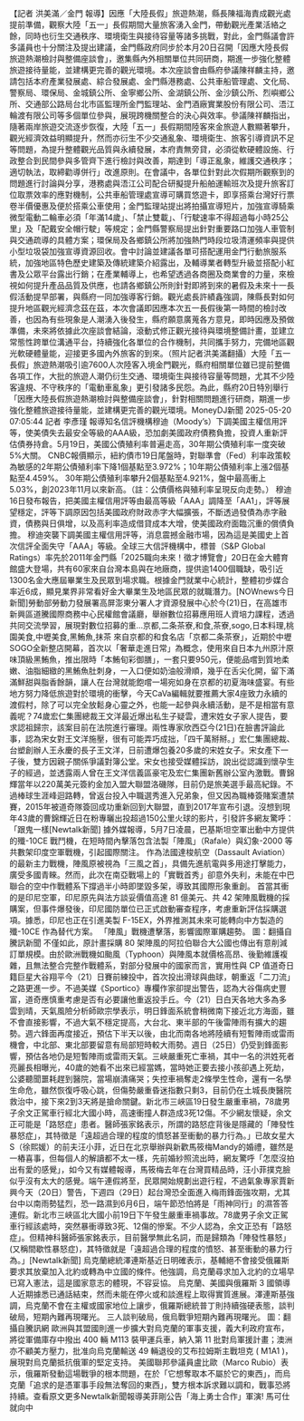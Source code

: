 【記者 洪美滿／金門 報導】因應「大陸長假」旅遊熱潮，縣長陳福海責成觀光處提前準備，觀察大陸「五一」長假期間大量旅客湧入金門，帶動觀光產業活絡之餘，同時也衍生交通秩序、環境衛生與接待容量等諸多挑戰，對此，金門縣議會許多議員也十分關注及提出建議，金門縣政府同步於本月20日召開「因應大陸長假旅遊熱潮檢討與整備座談會」，邀集縣內外相關單位共同研商，期進一步強化整體旅遊接待量能，並建構更完善的觀光環境。本次座談會由縣府參議陳祥麟主持，邀請包括本府產業發展處、綜合發展處、金門縣港務處、公共車船管理處、文化局、警察局、環保局、金城鎮公所、金寧鄉公所、金湖鎮公所、金沙鎮公所、烈嶼鄉公所、交通部公路局台北市區監理所金門監理站、金門酒廠實業股份有限公司、浯江輪渡有限公司等多個單位參與，展現跨機關整合的決心與效率。參議陳祥麟指出，隨著兩岸旅遊交流逐步恢復，大陸「五一」長假期間陸客來金旅遊人數顯著攀升，觀光經濟效益明顯提升，然而亦衍生不少交通亂象、環境衛生、旅客引導資訊不足等問題，為提升整體觀光品質與永續發展，本府責無旁貸，必須從軟硬體設施、行政整合到民間參與多管齊下進行檢討與改善，期達到「導正亂象，維護交通秩序；適切執法，取締勸導併行」改進原則。在會議中，各單位針對此次假期所觀察到的問題進行討論與分享，港務處與浯江公司配合研擬提升船舶運輸班次及提升旅客訂位取票效率的應對機制，公共車船管理處宣導可購買悠遊卡，即享搭乘台灣好行票卷半價優惠及便於搭乘公車使用；金門監理站提出將拍攝宣導短片，加強宣導騎乘微型電動二輪車必須「年滿14歲」、「禁止雙載」、「行駛速率不得超過每小時25公里」及「配戴安全帽行駛」等規定；金門縣警察局提出針對重要路口加強人車管制與交通疏導的具體方案；環保局及各鄉鎮公所將加強熱門時段垃圾清運頻率與提供小型垃圾袋加強宣導資源回收。會中討論並建議各單可搭配運用金門行動旅服系統，加強地區特色歷史建築及傳統建築介紹露出，及輔導業者轉型升級並搭配小紅書及公眾平台露出行銷；在產業輔導上，也希望透過各商圈及商業會的力量，來檢視如何提升產品品質及供應，也請各鄉鎮公所則針對即將到來的暑假及未來十一長假活動提早部署，與縣府一同加強導客行銷。觀光處長許績鑫強調，陳縣長對如何提升地區觀光經濟念茲在茲，本次會議即因應本次五一長假後第一時間的檢討改善，也因為有些現象是人潮湧入後發生，縣府願意廣蒐各方意見，即時因應及預做準備，未來將依據此次座談會結論，滾動式修正觀光接待與環境整備計畫，並建立常態性跨單位溝通平台，持續強化各單位的合作機制，共同攜手努力，完備地區觀光軟硬體量能，迎接更多國內外旅客的到來。（照片記者洪美滿翻攝）大陸「五一長假」旅遊熱潮吸引逾7600人次陸客入境金門觀光，縣府相關單位雖已提前整備各項工作，大批的旅遊人潮仍衍生交通、環境衛生與接待容量等問題，尤其不少陸客違規、不守秩序的「電動車亂象」更引發諸多民怨。為此，縣府20日特別舉行「因應大陸長假旅遊熱潮檢討與整備座談會」，針對相關問題進行研商，期進一步強化整體旅遊接待量能，並建構更完善的觀光環境。MoneyDJ新聞 2025-05-20 07:05:44 記者 李彥瑾 報導知名信評機構穆迪（Moody’s）下調美國主權信用評等，使美債失去最安全等級的AAA級，恐加劇美國政府債務負擔，投資人重新評估債券持倉。5月19日，美國公債殖利率普遍走高，30年期公債殖利率一度突破5%大關。 CNBC報價顯示，紐約債市19日尾盤時，對聯準會（Fed）利率政策較為敏感的2年期公債殖利率下降1個基點至3.972%；10年期公債殖利率上漲2個基點至4.459%。 30年期公債殖利率攀升2個基點至4.921%，盤中最高衝上5.03%，創2023年11月以來新高。（註：公債價格與殖利率呈現反向走勢。） 穆迪16日發布報告，把美國主權信用評等由最高等級「AAA」調降至「AA1」，評等展望穩定，評等下調原因包括美國政府財政赤字大幅擴張，不斷透過發債為赤字融資，債務與日俱增，以及高利率造成借貸成本大增，使美國政府面臨沉重的償債負擔。 穆迪突襲下調美國主權信用評等，消息震撼金融市場，因為這是美國史上首次信評全面失守「AAA」等級。全球三大信評機構中，標普（S&P Global Ratings）率先於2011年金門縣「2025職向未來！徵才博覽會」20日在金大體育館盛大登場，共有60家來自台灣本島與在地廠商，提供逾1400個職缺，吸引近1300名金大應屆畢業生及民眾到場求職。根據金門就業中心統計，整體初步媒合率近6成，顯見業界非常看好金大畢業生及地區民眾的就職潛力。[NOWnews今日新聞]勞動部勞動力發展署高屏澎東分署人才資源發展中心於今(21)日，在高雄市新興區道騰國際商務中心民權館會議廳，舉辦數位招募應用班人資培力課程，透過共同交流學習，展現對數位招募的重...京都,二条茶寮,和食,茶寮,sogo,日本料理,桃園美食,中壢美食,黑鮪魚,抹茶 來自京都的和食名店「京都二条茶寮」，近期於中壢SOGO全新整店開幕，首次以「奢華走進日常」為概念，使用來自日本九州原汁原味頂級黑鮪魚，推出限時「本鮪旬彩御膳」，一套只要950元，便能品嚐到質地柔嫩、油脂細緻的黑鮪魚肚刺身，一入口便如奶油般滑順，幾乎在舌尖化開，留下滿滿鮮甜與脂香餘韻，讓人在台灣就能飽嚐一場宛如身在京都的初夏海味盛宴。有些地方努力降低旅遊對於環境的衝擊，今天CaVa編輯就要推薦大家4座致力永續的渡假村，除了可以完全放鬆身心靈之外，也能一起參與永續活動，是不是相當有意義呢？74歲宏仁集團總裁王文洋最近爆出私生子疑雲，遭宋姓女子家人提告，要求認祖歸宗，該案目前在法院進行審理。兩性專家欣西亞今(21日)在臉書評論此事，認為宋女對王文洋施壓，很有可能弄巧成拙，「四千萬掰掰。」宏仁集團總裁、台塑創辦人王永慶的長子王文洋，日前遭爆包養20多歲的宋姓女子。宋女產下一子後，雙方因親子關係爭議對簿公堂。宋女也接受媒體採訪，說出從認識到懷孕生子的經過，並透露兩人曾在王文洋信義區豪宅及宏仁集團新舊辦公室內激戰。曹錦輝當年以220萬美元簽約金加入盟大聯盟洛磯隊，目前仍是旅美選手最高紀錄。不過棒球生涯峰迴路轉，曾返台投入中職選秀進入兄弟象，但又因為職棒簽賭案遭禁賽，2015年被道奇隊簽回成功重新回到大聯盟，直到2017年宣布引退。沒想到現年43歲的曹錦輝近日在粉專曬出投超過150公里火球的影片，引發許多網友驚呼：「跟鬼一樣[Newtalk新聞] 據外媒報導，5月7日凌晨，巴基斯坦空軍出動中方提供的殲-10CE 戰鬥機，在短時間內擊落包含法製「陣風」（Rafale）與幻象-2000 等共數架印度空軍戰機，引起國際關注。 作為法國達梭航空（Dassault Aviation）的最新主力戰機，陣風原被視為「三風之首」，具備先進航電與多用途打擊能力，廣受多國青睞。然而，此次在南亞戰場上的「實戰首秀」卻意外失利，未能在中巴聯合的空中作戰體系下撐過半小時即墜毀多架，導致其國際形象重創。 首當其衝的是印尼空軍，印尼原先與法方談妥價值高達 81 億美元、共 42 架陣風戰機的採購案，但事件爆發後，印尼國防單位已正式啟動審查程序，考慮重新評估採購選項。據悉，印尼也正在引進美製 F-15EX，外界推測其未來可能轉向中方製造的殲-10CE 作為替代方案。 「陣風」戰機遭擊落，影響國際軍購趨勢。 圖：翻攝自 騰訊新聞 不僅如此，原計畫採購 80 架陣風的阿拉伯聯合大公國也傳出有意削減訂單規模。由於歐洲戰機如颱風（Typhoon）與陣風本就價格高昂、後勤維護複雜，且無法整合完整作戰體系，對部分發展中的國家而言，實用性與 CP 值道奇日籍巨星大谷翔平今（21）日賽前練投中，首次投出滑球與曲球，朝重返「二刀流」之路更進一步。不過美媒《Sportico》專欄作家卻提出警告，認為大谷傷病史豐富，道奇應慎重考慮是否有必要讓他重返投手丘。今（21）日白天各地大多為多雲到晴，天氣風險分析師歐宗學表示，明日鋒面系統會稍微南下接近北方海面，雖不會直接影響，不過大氣不穩定提高，大台北、東半部的午後雷陣雨有擴大的趨勢。週六鋒面再度接近，預估下半天以後，由北而南各地將陸續有短暫陣雨或雷雨機會，中北部、東北部要留意有局部短時較大雨勢。週日（25日）仍受到鋒面影響，預估各地仍是短暫陣雨或雷雨天氣。三峽嚴重死亡車禍，其中一名的洪姓死者亮麗長相曝光，40歲的她看不出來已經當媽，當時她正要去接小孩卻遇上死劫，公婆聽聞噩耗趕到醫院，當場崩潰痛哭；失控車禍奪走2條學生性命，還有一名學生命危，雖然恢復呼吸心跳，但傷勢嚴重昏迷指數只剩3，目前仍在土城長庚醫院救治中，接下來2到3天將是搶命關鍵。新北市三峽區19日發生嚴重車禍，78歲男子余文正駕車行經北大國小時，高速衝撞人群造成3死12傷。不少網友懷疑，余文正可能是「路怒症」患者。醫師張家銘表示，所謂的路怒症背後是隱藏的「陣發性暴怒症」，其特徵是「遠超過合理的程度的憤怒甚至衝動的暴力行為。」已故女星大S（徐熙媛）的前夫汪小菲，近日在北京舉辦與新歡馬筱梅Mandy的婚禮，雖然是一樁喜事，但每個人的解讀都不太一樣，先前婚紗照流出時，網友驚呼「怎麼沒拍出有愛的感覺」，如今又有媒體報導，馬筱梅去年在台灣買精品時，汪小菲撲克臉似乎沒有太大的感覺。端午連假將至，民眾開始規劃出遊行程，不過氣象專家賈新興今天（20日）警告，下週四（29日）起台灣恐全面進入梅雨鋒面強攻期，尤其台中以南雨勢猛烈，恐一路濕到6月6日，端午節恐怕將是「雨神同行」的濕答答連假。新北市三峽區北大國小前19日下午發生嚴重車禍事故。78歲男子余文正駕車行經該處時，突然暴衝導致3死、12傷的慘案。不少人認為，余文正恐有「路怒症」。但精神科醫師張家銘表示，目前醫學無此名詞，而是歸類為「陣發性暴怒」(又稱間歇性暴怒症)，其特徵就是「遠超過合理的程度的憤怒、甚至衝動的暴力行為。」[Newtalk新聞] 烏克蘭總統澤連斯基近日明確表示，基輔絕不會接受俄羅斯要求其放棄加入北約或轉為中立國的條件。他強調，烏克蘭尋求加入北約的立場早已寫入憲法，這是國家意志的體現，不容妥協。 烏克蘭、美國與俄羅斯 3 國領導人近期據悉已通話結束，然而未能在停火或和談進程上取得實質進展。澤連斯基強調，烏克蘭不會在主權或國家地位上讓步，俄羅斯總統普丁則持續強硬表態，談判破局，短期內難再現曙光。 三人談判破局，俄烏戰爭短期內難再現曙光。 圖：翻攝自騰訊網 歐洲與其盟國則進一步擴大對烏克蘭的軍事支援，義大利政府宣布，將從軍備庫存中撥出 400 輛 M113 裝甲運兵車，納入第 11 批對烏軍援計畫；澳洲亦不顧美方壓力，批准向烏克蘭輸送 49 輛退役的艾布拉姆斯主戰坦克 ( M1A1 )，展現對烏克蘭抵抗俄軍的堅定支持。 美國聯邦參議員盧比歐（Marco Rubio）表示，俄羅斯發動這場戰爭的根本問題，在於「它想奪取本不屬於它的東西」，而烏克蘭「追求的是憑軍事手段無法奪回的東西」，雙方根本訴求難以調和，戰事恐將持續。查看原文更多Newtalk新聞報導美菲剛公告「海上勇士合作」軍演! 馬可仕就向中